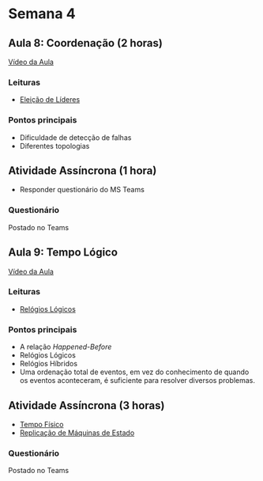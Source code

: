 # Semana 4

## Aula 8: Coordenação (2 horas)

[Vídeo da Aula](https://web.microsoftstream.com/video/09e403cf-7252-4d59-8c15-b5f087710e4d)

### Leituras

* [Eleição de Líderes](https://lasarojc.github.io/ds_notes/coord/#eleicao-de-lideres) 

### Pontos principais

* Dificuldade de detecção de falhas
* Diferentes topologias 

## Atividade Assíncrona (1 hora)

* Responder questionário do MS Teams

### Questionário

Postado no Teams

## Aula 9: Tempo Lógico

[Vídeo da Aula](https://web.microsoftstream.com/video/2c9cdc72-6048-4f78-96ac-fbb177bdb8f2)

### Leituras

* [Relógios Lógicos](https://lasarojc.github.io/ds_notes/time/#tempo-logico)

### Pontos principais

* A relação *Happened-Before*
* Relógios Lógicos
* Relógios Híbridos
* Uma ordenação total de eventos, em vez do conhecimento de quando os eventos aconteceram, é suficiente para resolver diversos problemas.

## Atividade Assíncrona (3 horas)

* [Tempo Físico](https://lasarojc.github.io/ds_notes/time/#tempo-fisico)
* [Replicação de Máquinas de Estado](https://lasarojc.github.io/ds_notes/time/#replicacao-de-maquinas-de-estados)

### Questionário

Postado no Teams

